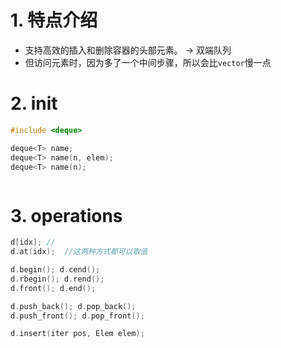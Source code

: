 # 1. 特点介绍
* 支持高效的插入和删除容器的头部元素。 -> 双端队列
* 但访问元素时，因为多了一个中间步骤，所以会比`vector`慢一点

# 2. init
```cpp
#include <deque>

deque<T> name;
deque<T> name(n, elem);
deque<T> name(n);



```

# 3. operations
```cpp
d[idx]; //
d.at(idx);  //这两种方式都可以取值

d.begin(); d.cend();
d.rbegin(); d.rend();
d.front(); d.end();

d.push_back(); d.pop_back();
d.push_front(); d.pop_front();

d.insert(iter pos, Elem elem);
```
